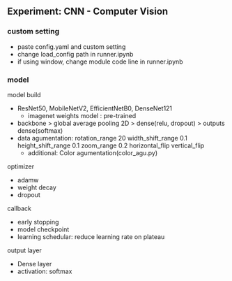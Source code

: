 ## Experiment: CNN - Computer Vision 

### custom setting
- paste config.yaml and custom setting 
- change load_config path in runner.ipynb 
- if using window, change module code line in runner.ipynb

### model 
model build
- ResNet50, MobileNetV2, EfficientNetB0, DenseNet121
    - imagenet weights model : pre-trained
- backbone > global average pooling 2D > dense(relu, dropout) > outputs dense(softmax)
- data agumentation:
    rotation_range 20
    width_shift_range 0.1
    height_shift_range 0.1
    zoom_range 0.2
    horizontal_flip
    vertical_flip
    - additional: Color agumentation(color_agu.py)

optimizer
- adamw
- weight decay
- dropout

callback
- early stopping
- model checkpoint
- learning schedular: reduce learning rate on plateau

output layer
- Dense layer
- activation: softmax